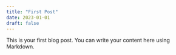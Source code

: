 ```yaml
---
title: "First Post"
date: 2023-01-01
draft: false
---
```


This is your first blog post. You can write your content here using Markdown.
